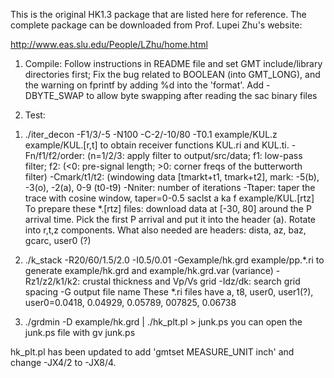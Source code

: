 This is the original HK1.3 package that are listed here for reference. The complete package can be downloaded from Prof. Lupei Zhu's website:

http://www.eas.slu.edu/People/LZhu/home.html  

1. Compile:
Follow instructions in README file and set GMT include/library directories first; Fix the bug related to BOOLEAN (into GMT_LONG), and the warning on fprintf by adding %d into the 'format'.
Add -DBYTE_SWAP to allow byte swapping after reading the sac binary files

2. Test:
 1) ./iter_decon -F1/3/-5 -N100 -C-2/-10/80 -T0.1 example/KUL.z example/KUL.[r,t]
to obtain receiver functions KUL.ri and KUL.ti.
-Fn/f1/f2/order: (n=1/2/3: apply filter to output/src/data; f1: low-pass filter; f2: (<0: pre-signal length; >0: corner freqs of the butterworth filter)
-Cmark/t1/t2: (windowing data [tmarkt+t1, tmark+t2], mark: -5(b), -3(o), -2(a), 0-9 (t0-t9)
-Nniter: number of iterations
-Ttaper: taper the trace with cosine window, taper=0-0.5
saclst a ka f example/KUL.[rtz]
To prepare these *.[rtz] files: download data at [-30, 80] around the P arrival time. Pick the first P arrival and put it into the header (a). Rotate into r,t,z components. What also needed are headers: dista, az, baz, gcarc, user0 (?)

2) ./k_stack -R20/60/1.5/2.0 -I0.5/0.01 -Gexample/hk.grd example/pp.*.ri
to generate example/hk.grd and example/hk.grd.var (variance) 
-Rz1/z2/k1/k2: crustal thickness and Vp/Vs grid
-Idz/dk: search grid spacing
-G output file name
These *.ri files have a, t8, user0, user1(?), user0=0.0418, 0.04929, 0.05789, 007825, 0.06738

3) ./grdmin -D example/hk.grd | ./hk_plt.pl > junk.ps
you can open the junk.ps file with gv junk.ps

hk_plt.pl has been updated to add 'gmtset MEASURE_UNIT inch' and change -JX4/2 to -JX8/4.
